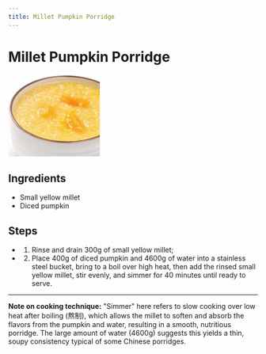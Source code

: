 ```yaml
---
title: Millet Pumpkin Porridge
---
```


# Millet Pumpkin Porridge

![Millet Pumpkin Porridge](../../images/%E5%B0%8F%E7%B1%B3%E5%8D%97%E7%93%9C%E7%B2%A5.png)


## Ingredients

- Small yellow millet
- Diced pumpkin

## Steps

- 1. Rinse and drain 300g of small yellow millet;
- 2. Place 400g of diced pumpkin and 4600g of water into a stainless steel bucket, bring to a boil over high heat, then add the rinsed small yellow millet, stir evenly, and simmer for 40 minutes until ready to serve.

---

**Note on cooking technique:** "Simmer" here refers to slow cooking over low heat after boiling (熬制), which allows the millet to soften and absorb the flavors from the pumpkin and water, resulting in a smooth, nutritious porridge. The large amount of water (4600g) suggests this yields a thin, soupy consistency typical of some Chinese porridges.
